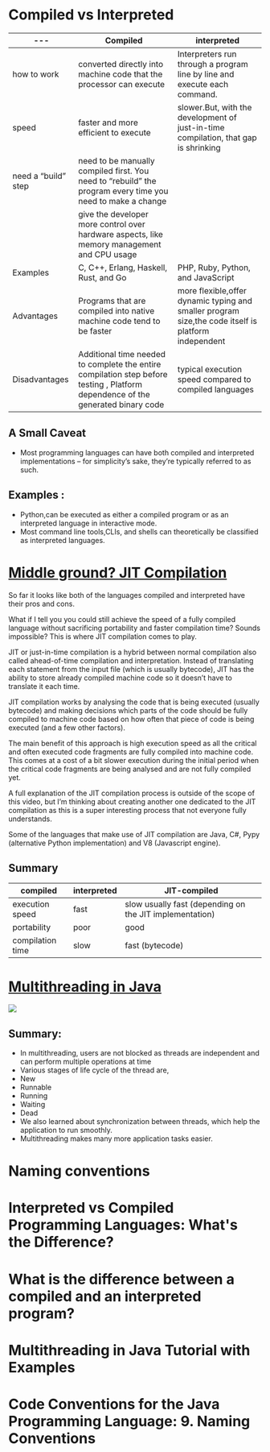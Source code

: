 # Compiled vs Interpreted

|---|Compiled|interpreted |
|---|--------|--------|
|how to work|converted directly into machine code that the processor can execute|Interpreters run through a program line by line and execute each command.|
|speed|faster and more efficient to execute|slower.But, with the development of just-in-time compilation, that gap is shrinking|
|need a “build” step |need to be manually compiled first. You need to “rebuild” the program every time you need to make a change||
||give the developer more control over hardware aspects, like memory management and CPU usage||
|Examples|C, C++, Erlang, Haskell, Rust, and Go|PHP, Ruby, Python, and JavaScript|
|Advantages |Programs that are compiled into native machine code tend to be faster| more flexible,offer dynamic typing and smaller program size,the code itself is platform independent|
|Disadvantages|Additional time needed to complete the entire compilation step before testing , Platform dependence of the generated binary code|typical execution speed compared to compiled languages|

## A Small Caveat
- Most programming languages can have both compiled and interpreted implementations 
– for simplicity’s sake, they’re typically referred to as such.
## Examples :
- Python,can be executed as either a compiled program or as an interpreted language in interactive mode.
- Most command line tools,CLIs, and shells can theoretically be classified as interpreted languages.

# [Middle ground? JIT Compilation](https://finematics.com/compiled-vs-interpreted-programming-languages/)
So far it looks like both of the languages compiled and interpreted have their pros and cons.

What if I tell you you could still achieve the speed of a fully compiled language without sacrificing portability and faster compilation time? Sounds impossible? This is where JIT compilation comes to play.

JIT or just-in-time compilation is a hybrid between normal compilation also called ahead-of-time compilation and interpretation. Instead of translating each statement from the input file (which is usually bytecode), JIT has the ability to store already compiled machine code so it doesn’t have to translate it each time.

JIT compilation works by analysing the code that is being executed (usually bytecode) and making decisions which parts of the code should be fully compiled to machine code based on how often that piece of code is being executed (and a few other factors).

The main benefit of this approach is high execution speed as all the critical and often executed code fragments are fully compiled into machine code. This comes at a cost of a bit slower execution during the initial period when the critical code fragments are being analysed and are not fully compiled yet.

A full explanation of the JIT compilation process is outside of the scope of this video, but I’m thinking about creating another one dedicated to the JIT compilation as this is a super interesting process that not everyone fully understands.

Some of the languages that make use of JIT compilation are Java, C#, Pypy (alternative Python implementation) and V8 (Javascript engine).
## Summary

|compiled|	interpreted|	JIT-compiled|
|--------|-------------|--------------| 
|execution speed|	fast|slow	usually fast (depending on the JIT implementation)|
|portability|	poor|	good|	good|
|compilation time	|slow	|fast (bytecode)|	fast (bytecode)|

# [Multithreading in Java](https://www.guru99.com/multithreading-java.html#:~:text=MULTITHREADING%20in%20Java%20is%20a,runs%20parallel%20to%20each%20other)
![](https://pediaa.com/wp-content/uploads/2019/02/Difference-Between-Single-Thread-and-Multi-Thread-in-Java-Comparison-Summary.jpg)

## Summary:

- In multithreading, users are not blocked as threads are independent and can perform multiple operations at time
- Various stages of life cycle of the thread are,
 - New
 - Runnable
 - Running
 - Waiting
 - Dead
- We also learned about synchronization between threads, which help the application to run smoothly.
- Multithreading makes many more application tasks easier.
# Naming conventions

# Interpreted vs Compiled Programming Languages: What's the Difference?
# What is the difference between a compiled and an interpreted program?
# Multithreading in Java Tutorial with Examples
# Code Conventions for the Java Programming Language: 9. Naming Conventions


